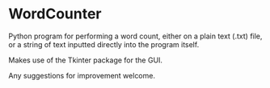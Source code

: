 WordCounter
===========

Python program for performing a word count, either on a plain text (.txt) file, or a string of text inputted directly into the program itself.

Makes use of the Tkinter package for the GUI.

Any suggestions for improvement welcome.